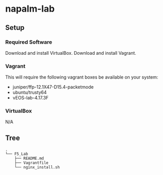 # napalm-lab

## Setup ##

### Required Software ###
Download and install VirtualBox.
Download and install Vagrant.

### Vagrant ###
This will require the following vagrant boxes be available on your system:
- juniper/ffp-12.1X47-D15.4-packetmode
- ubuntu/trusty64
- vEOS-lab-4.17.3F

### VirtualBox ###
N/A

## Tree ##
	.
	└── F5_Lab
	    ├── README.md
	    ├── Vagrantfile
	    └── nginx_install.sh